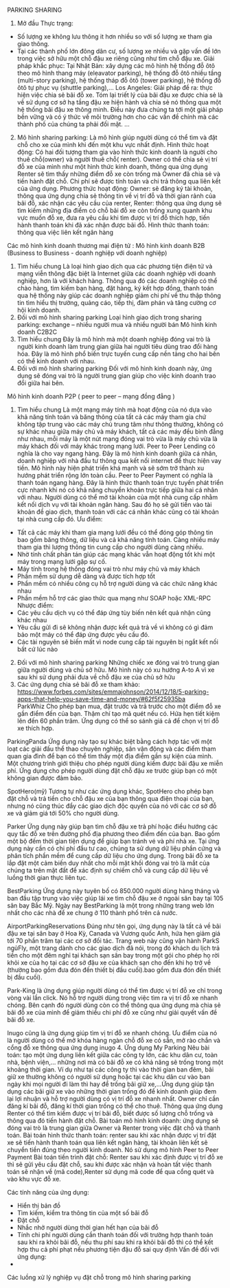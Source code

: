 PARKING SHARING
1.	Mở đầu
Thực trạng:
-	Số lượng xe không lưu thông it hơn nhiều so với số lượng xe tham gia giao thông.
-	Tại các thành phố lớn đông dân cư, số lượng xe nhiều và gặp vấn đề lớn trong việc sở hữu một chỗ đậu xe riêng cũng như tìm chỗ đậu xe.
Giải pháp khắc phục:
Tại Nhật Bản: xây dựng các mô hình hệ thống đỗ ôtô theo mô hình thang máy (eleavator parking), hệ thống đỗ ôtô nhiều tầng (multi-story parking), hệ thống tháp đỗ ôtô (tower parking), hệ thống đỗ ôtô tự phục vụ (shuttle parking),…
Los Angeles:
Giải pháp đề ra: thực hiện việc chia sẻ bãi đỗ xe. Tóm lại triết lý của bãi đậu xe được chia sẻ là về sử dụng cơ sở hạ tầng đậu xe hiện hành và chia sẻ nó thông qua một hệ thống bãi đậu xe thông minh. Điều này đưa chúng ta tới một giải pháp bền vững và có ý thức về môi trường hơn cho các vấn đề chính mà các thành phố của chúng ta phải đối mặt.
…
2.	Mô hình sharing parking:
Là mô hình giúp người dùng có thể tìm và đặt chỗ cho xe của mình khi đến một khu vực nhất định.
Hình thức hoạt động:
Có hai đối tượng tham gia vào hình thức kinh doanh là người cho thuê chỗ(owner) và người thuê chỗ( renter). Owner có thể chia sẻ vị trí đỗ xe của mình như một hình thức kinh doanh, thông qua ứng dụng Renter sẽ tìm thấy những điểm đỗ xe còn trống mà Owner đã chia sẻ và tiến hành đặt chỗ. Chi phí sẽ được tính toán và chi trả thông qua liên kết của ứng dụng.
Phương thức hoạt động:
Owner: sẽ đăng ký tài khoản, thông qua ứng dụng chia sẻ thông tin về vị trí đỗ và thời gian rảnh của bãi đỗ, xác nhận các yêu cầu của renter, 
Renter: thông qua ứng dụng sẽ tìm kiếm những địa điểm có chỗ bãi đỗ xe còn trống xung quanh khu vực muốn đỗ xe, đưa ra yêu cầu khi tìm được vị trí đỗ thích hợp, tiến hành thanh toán khi đã xác nhận được bãi đỗ.
Hình thức thanh toán: thông qua việc liên kết ngân hàng

Các mô hình kinh doanh thương mại điện tử :
Mô hình kinh doanh B2B (Business to Business - doanh nghiệp với doanh nghiệp) 
1.	Tìm hiểu chung
Là loại hình giao dịch qua các phương tiện điện tử và mạng viễn thông đặc biệt là Internet giữa các doanh nghiệp với doanh nghiệp, hơn là với khách hàng. Thông qua đó các doanh nghiệp có thể chào hàng, tìm kiếm bạn hàng, đặt hàng, ký kết hợp đồng, thanh toán qua hệ thống này giúp các doanh nghiệp giảm chi phí về thu thập thông tin tìm hiểu thị trường, quảng cáo, tiếp thị, đàm phán và tăng cường cơ hội kinh doanh.
2.	Đối với mô hình sharing parking
Loại hình giao dịch trong sharing parking: exchange – nhiều người mua và nhiều người bán
Mô hình kinh doanh C2B2C
1.	Tìm hiểu chung
Đây là mô hình mà một doanh nghiệp đóng vai trò là người kinh doanh làm trung gian giữa hai người tiêu dùng trao đổi hàng hóa. Đây là mô hình phổ biến trực tuyến cung cấp nền tảng cho hai bên có thể kinh doanh với nhau.
2.	Đối với mô hình sharing parking
Đối với mô hình kinh doanh này, ứng dụng sẽ đóng vai trò là người trung gian giúp cho việc kinh doanh trao đổi giữa hai bên.

Mô hình kinh doanh P2P ( peer to peer – mạng đồng đẳng )
1.	Tìm hiểu chung
Là một mạng máy tính mà hoạt động của nó dựa vào khả năng tính toán và băng thông của tất cả các máy tham gia chứ không tập trung vào các máy chủ trung tâm như thông thường, không có sự khác nhau giữa máy chủ và máy khách, tất cả các máy đều bình đẳng như nhau, mỗi máy là một nút mạng đóng vai trò vừa là máy chủ vừa là máy khách đối với máy khác trong mạng lưới.
Peer to Peer Lending có nghĩa là cho vay ngang hàng. Đây là mô hình kinh doanh giữa cá nhân, doanh nghiệp với nhà đầu tư thông qua kết nối internet để thực hiện vay tiền. Mô hình này hiện phát triển khá mạnh và sẽ sớm trở thành xu hướng phát triển rộng lớn toàn cầu.
Peer to Peer Payment có nghĩa là thanh toán ngang hàng. Đây là hình thức thanh toán trực tuyến phát triển cực nhanh khi nó có khả năng chuyển khoản trực tiếp giữa hai cá nhân với nhau. Người dùng có thể mở tài khoản của một nhà cung cấp nhằm kết nối dịch vụ với tài khoản ngân hàng. Sau đó họ sẽ gửi tiền vào tài khoản để giao dịch, thanh toán với các cá nhân khác cũng có tài khoản tại nhà cung cấp đó. 
Ưu điểm:
-	Tất cả các máy khi tham gia mạng lưới đều có thể đóng góp thông tin bao gồm băng thông, dữ liệu và cả khả năng tính toán. Càng nhiều máy tham gia thì lượng thông tin cung cấp cho người dùng càng nhiều.
-	Nhờ tính chất phân tán giúp các mạng khác vẫn hoạt động tốt khi một máy trong mạng lưới gặp sự cố.
-	Máy tính trong hệ thống đóng vai trò như máy chủ và máy khách
-	Phần mềm sử dụng dễ dàng và được tích hợp tốt
-	Phần mềm có nhiều công cụ hỗ trợ người dùng và các chức năng khác nhau
-	Phần mềm hỗ trợ các giao thức qua mạng như SOAP hoặc XML-RPC
Nhược điểm:
-	Các yêu cầu dịch vụ có thể đáp ứng tùy biến nên kết quả nhận cũng khác nhau
-	Yêu cầu gửi đi sẽ không nhận được kết quả trả về vì không có gì đảm bảo một máy có thể đáp ứng được yêu cầu đó.
-	Các tài nguyên sẽ biến mất vì node cung cấp tài nguyên bị ngắt kết nối bất cứ lúc nào
2.	Đối với mô hình sharing parking 
Những chiếc xe đóng vai trò trung gian giữa người dùng và chủ sở hữu. Mô hình này có xu hướng A-to A vì xe sau khi sử dụng phải đưa về chỗ đậu xe của chủ sở hữu
3.	Các ứng dụng chia sẻ bãi đỗ xe tham khảo:
       https://www.forbes.com/sites/emmajohnson/2014/12/18/5-parking-apps-that-help-you-save-time-and-money/#62f5f25935ba     
ParkWhiz Cho phép bạn mua, đặt trước và trả trước cho một điểm đỗ xe gần điểm đến của bạn. Thậm chí tạo mã quét nếu có. Hứa hẹn tiết kiệm lên đến 60 phần trăm. Ứng dụng có thể so sánh giá cả để chọn vị trí đỗ xe thích hợp.

ParkingPanda Ứng dụng này tạo sự khác biệt bằng cách hợp tác với một loạt các giải đấu thể thao chuyên nghiệp, sân vận động và các điểm tham quan gia đình để bạn có thể tìm thấy một địa điểm gần sự kiện của mình. Một chương trình giới thiệu cho phép người dùng kiếm được bãi đậu xe miễn phí. Ứng dụng cho phép người dùng đặt chỗ đậu xe trước giúp bạn có một không gian được đảm bảo.

SpotHero(mỹ) Tương tự như các ứng dụng khác, SpotHero cho phép bạn đặt chỗ và trả tiền cho chỗ đậu xe của bạn thông qua điện thoại của bạn, nhưng nó cũng thúc đẩy các giao dịch độc quyền của nó với các cơ sở đỗ xe và giảm giá tới 50% cho người dùng.

Parker Ứng dụng này giúp bạn tìm chỗ đậu xe trả phí hoặc điều hướng các quy tắc đỗ xe trên đường phố địa phương theo điểm đến của bạn. Bao gồm một bộ đếm thời gian tiện dụng để giúp bạn tránh vé và phí nhà xe. Tại ứng dụng này cần có chi phí đầu tư cao, chúng ta sử dụng dữ liệu phần cứng và phân tích phần mềm để cung cấp dữ liệu cho ứng dụng. Trong bãi đỗ xe ta lắp đặt một cảm biến duy nhất cho mỗi mặt khối đóng vai trò là mắt của chúng ta trên mặt đất để xác định sự chiếm chỗ và cung cấp dữ liệu về luồng thời gian thực liên tục.

BestParking Ứng dụng này tuyên bố có 850.000 người dùng hàng tháng và ban đầu tập trung vào việc giúp lái xe tìm chỗ đậu xe ở ngoài sân bay tại 105 sân bay Bắc Mỹ. Ngày nay BestParking là một trong những trang web lớn nhất cho các nhà để xe chung ở 110 thành phố trên cả nước.

AirportParkingReservations Đúng như tên gọi, ứng dụng này là tất cả về bãi đậu xe tại sân bay ở Hoa Kỳ, Canada và Vương quốc Anh, hứa hẹn giảm giá tới 70 phần trăm tại các cơ sở đối tác. Trang web này cũng vận hành ParkS ngủFly, một trang dành cho các giao dịch đã nói, trong đó khách du lịch trả tiền cho một đêm nghỉ tại khách sạn sân bay trong một gói cho phép họ rời khỏi xe của họ tại các cơ sở đậu xe của khách sạn cho đến khi họ trở về (thường bao gồm đưa đón đến thiết bị đầu cuối).bao gồm đưa đón đến thiết bị đầu cuối).

Park-King là ứng dụng giúp người dùng có thể tìm được vị trí đỗ xe chỉ trong vòng vài lần click. Nó hỗ trợ người dùng trong việc tìm ra vị trí đỗ xe nhanh chóng. Bên cạnh đó người dùng còn có thể thông qua ứng dụng mà chia sẻ bãi đỗ xe của mình để giảm thiểu chi phí đỗ xe cũng như giải quyết vấn đề bãi đỗ xe.

Inugo cũng là ứng dụng giúp tìm vị trí đỗ xe nhanh chóng. Ưu điểm của nó là người dùng có thể mở khóa hàng ngàn chỗ đỗ xe có sẵn, mở rào chắn và cổng đỗ xe thông qua ứng dụng inugo
4.	Ứng dụng My Parking
Nêu bài toán: tạo một ứng dụng liên kết giữa các công ty lớn, các khu dân cư, toàn nhà, bệnh viện,… những nơi mà có bãi đỗ xe có khả năng sẽ trống trong một khoảng thời gian. Ví dụ như tại các công ty thì vào thời gian ban đêm, bãi giữ xe thường không có người sử dụng hoặc tại các khu dân cư vào ban ngày khi mọi người đi làm thì hay để trống bãi giữ xe,…Ứng dụng giúp tận dụng các bãi giữ xe vào những thời gian trống đó để kinh doanh giúp đem lại lợi nhuận và hỗ trợ người dùng có vị trí đỗ xe nhanh nhất. Owner chỉ cần đăng kí bãi đỗ, đăng kí thời gian trống có thể cho thuê. Thông qua ứng dụng Renter có thể tìm kiếm được vị trí bãi đỗ, biết được số lượng chỗ trống và thông qua đó tiến hành đặt chỗ.
Bài toán mô hình kinh doanh: ứng dụng sẽ đóng vai trò là trung gian giữa Owner và Renter trong việc đặt chỗ và thanh toán. 
Bài toán hình thức thanh toán: renter sau khi xác nhận được vị trí đặt xe sẽ tiến hành thanh toán qua liên kết ngân hàng, tài khoản liên kết sẽ chuyển tiền đúng theo người kinh doanh. Nó sử dụng mô hình Peer to Peer Payment
Bài toán tiến trình đặt chỗ: Renter sau khi xác định được vị trí đỗ xe thì sẽ gửi yêu cầu đặt chỗ, sau khi được xác nhận và hoàn tất việc thanh toán sẽ nhận về (mã code),Renter sử dụng mã code để qua cổng quét và vào khu vực đỗ xe.

Các tính năng của ứng dụng:
-	Hiển thị bản đồ
-	Tìm kiếm, kiểm tra thông tin của một số bãi đỗ
-	Đặt chỗ
-	Nhắc nhở người dùng thời gian hết hạn của bãi đỗ
-	Tính chi phí người dùng cần thanh toán đối với trường hợp thanh toán sau khi ra khỏi bãi đỗ, nếu thu phí sau khi ra khỏi bãi đỗ thì có thể kết hợp thu cả phí phạt nếu phương tiện đậu đỗ sai quy định
Vấn đề đối với ứng dụng:
-	
Các luồng xử lý nghiệp vụ đặt chỗ trong mô hình sharing parking






